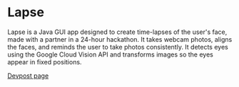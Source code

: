 # Lapse
Lapse is a Java GUI app designed to create time-lapses of the user's face, made with a partner in a 24-hour hackathon. It takes webcam photos, aligns the faces, and reminds the user to take photos consistently. It detects eyes using the Google Cloud Vision API and transforms images so the eyes appear in fixed positions.

[Devpost page](https://devpost.com/software/lapse)
